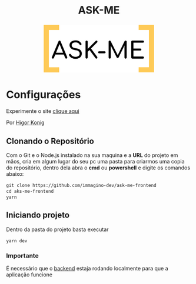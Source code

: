 <h1 align="center">ASK-ME</h1>

<h3 align="center">
  <img width="300" src="https://raw.githubusercontent.com/immagino-dev/ask-me-frontend/main/src/assets/logo.svg" />
</h3>

# Configurações

Experimente o site [clique aqui](https://askme.immagino.dev)


Por [Higor Konig](https://github.com/higorkonig)

## Clonando o Repositório

Com o Git e o Node.js instalado na sua maquina e a **URL** do projeto em mãos, cria em algum lugar do seu pc uma pasta para criarmos uma copia do repositório, dentro dela abra o **cmd** ou **powershell** e digite os comandos abaixo:

```
git clone https://github.com/immagino-dev/ask-me-frontend
cd aks-me-frontend
yarn
```

## Iniciando projeto

Dentro da pasta do projeto basta executar

```
yarn dev
```

### Importante 

É necessário que o [backend](https://github.com/immagino-dev/ask-me-backend) estaja rodando localmente para que a aplicação funcione
